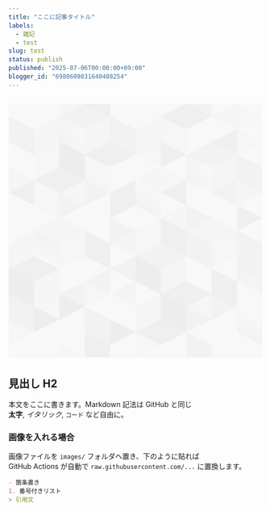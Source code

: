 ```yaml
---
title: "ここに記事タイトル"
labels:
  - 雑記
  - test
slug: test
status: publish
published: "2025-07-06T00:00:00+09:00"
blogger_id: "6980609831640408254"
---
```


## [![](images/background.png)](https://raw.githubusercontent.com/k1rnt/blogger/main/images/background.png)

## 見出し H2

本文をここに書きます。Markdown 記法は GitHub と同じ  
**太字**, *イタリック*, `コード` など自由に。

### 画像を入れる場合

画像ファイルを `images/` フォルダへ置き、下のように貼れば  
GitHub Actions が自動で `raw.githubusercontent.com/...` に置換します。

```markdown
- 箇条書き
1. 番号付きリスト
> 引用文
```